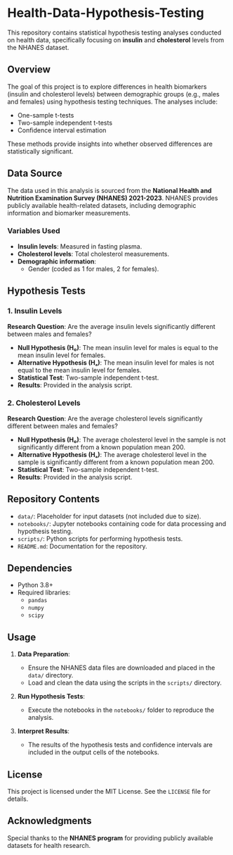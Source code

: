 # Health-Data-Hypothesis-Testing

This repository contains statistical hypothesis testing analyses conducted on health data, specifically focusing on **insulin** and **cholesterol** levels from the NHANES dataset.

## Overview

The goal of this project is to explore differences in health biomarkers (insulin and cholesterol levels) between demographic groups (e.g., males and females) using hypothesis testing techniques. The analyses include:

- One-sample t-tests
- Two-sample independent t-tests
- Confidence interval estimation

These methods provide insights into whether observed differences are statistically significant.

## Data Source

The data used in this analysis is sourced from the **National Health and Nutrition Examination Survey (NHANES) 2021-2023**. NHANES provides publicly available health-related datasets, including demographic information and biomarker measurements.

### Variables Used
- **Insulin levels**: Measured in fasting plasma.
- **Cholesterol levels**: Total cholesterol measurements.
- **Demographic information**:
  - Gender (coded as 1 for males, 2 for females).

## Hypothesis Tests

### 1. Insulin Levels
**Research Question**: Are the average insulin levels significantly different between males and females?

- **Null Hypothesis (H₀)**: The mean insulin level for males is equal to the mean insulin level for females.
- **Alternative Hypothesis (Hₐ)**: The mean insulin level for males is not equal to the mean insulin level for females.
- **Statistical Test**: Two-sample independent t-test.
- **Results**: Provided in the analysis script.

### 2. Cholesterol Levels
**Research Question**: Are the average cholesterol levels significantly different between males and females?

- **Null Hypothesis (H₀)**: The average cholesterol level in the sample is not significantly different from a known population mean 200.
- **Alternative Hypothesis (Hₐ)**: The average cholesterol level in the sample is significantly different from a known population mean 200.
- **Statistical Test**: Two-sample independent t-test.
- **Results**: Provided in the analysis script.

## Repository Contents

- `data/`: Placeholder for input datasets (not included due to size).
- `notebooks/`: Jupyter notebooks containing code for data processing and hypothesis testing.
- `scripts/`: Python scripts for performing hypothesis tests.
- `README.md`: Documentation for the repository.

## Dependencies

- Python 3.8+
- Required libraries:
  - `pandas`
  - `numpy`
  - `scipy`


## Usage

1. **Data Preparation**:
   - Ensure the NHANES data files are downloaded and placed in the `data/` directory.
   - Load and clean the data using the scripts in the `scripts/` directory.

2. **Run Hypothesis Tests**:
   - Execute the notebooks in the `notebooks/` folder to reproduce the analysis.

3. **Interpret Results**:
   - The results of the hypothesis tests and confidence intervals are included in the output cells of the notebooks.


## License
This project is licensed under the MIT License. See the `LICENSE` file for details.

## Acknowledgments
Special thanks to the **NHANES program** for providing publicly available datasets for health research.
